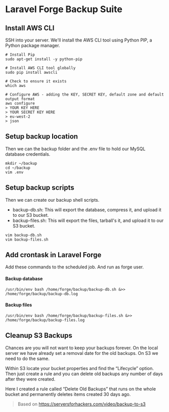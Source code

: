 Laravel Forge Backup Suite
=========



## Install AWS CLI
SSH into your server. 
We'll install the AWS CLI tool using Python PIP, a Python package manager.

````
# Install Pip
sudo apt-get install -y python-pip

# Install AWS CLI tool globally
sudo pip install awscli

# Check to ensure it exists
which aws

# Configure AWS - adding the KEY, SECRET KEY, default zone and default output format
aws configure
> YOUR KEY HERE
> YOUR SECRET KEY HERE
> eu-west-2
> json
````

## Setup backup location
Then we can the backup folder and the .env file to hold our MySQL database credentials.

````
mkdir ~/backup
cd ~/backup
vim .env
````

## Setup backup scripts
Then we can create our backup shell scripts.
- backup-db.sh: This will export the database, compress it, and upload it to our S3 bucket.
- backup-files.sh: This will export the files, tarball's it, and upload it to our S3 bucket.

````
vim backup-db.sh
vim backup-files.sh
````

## Add crontask in Laravel Forge
Add these commands to the scheduled job. And run as forge user. 

#### Backup database
````
/usr/bin/env bash /home/forge/backup/backup-db.sh &>> /home/forge/backup/backup-db.log
````
#### Backup files
````
/usr/bin/env bash /home/forge/backup/backup-files.sh &>> /home/forge/backup/backup-files.log
````

## Cleanup S3 Backups

Chances are you will not want to keep your backups forever. On the local server we have already set a removal date for the old backups. On S3 we need to do the same.

Within S3 locate your bucket properties and find the “Lifecycle” option. Then just create a rule and you can delete old backups any number of days after they were created.

Here I created a rule called “Delete Old Backups” that runs on the whole bucket and permanently deletes items created 30 days ago.

> Based on https://serversforhackers.com/video/backup-to-s3
